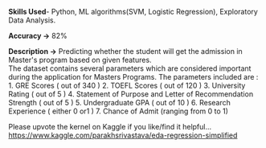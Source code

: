 **Skills Used**- Python, ML algorithms(SVM, Logistic Regression), Exploratory Data Analysis.

**Accuracy ->** 82%

**Description ->** Predicting whether the student will get the admission in Master's program based on given features.<br>
The dataset contains several parameters which are considered important during the application for Masters Programs. The parameters included are : 1. GRE Scores ( out of 340 ) 2. TOEFL Scores ( out of 120 ) 3. University Rating ( out of 5 ) 4. Statement of Purpose and Letter of Recommendation Strength ( out of 5 ) 5. Undergraduate GPA ( out of 10 ) 6. Research Experience ( either 0 or1 ) 7. Chance of Admit (ranging from 0 to 1)

Please upvote the kernel on Kaggle if you like/find it helpful...<br>
https://www.kaggle.com/parakhsrivastava/eda-regression-simplified
